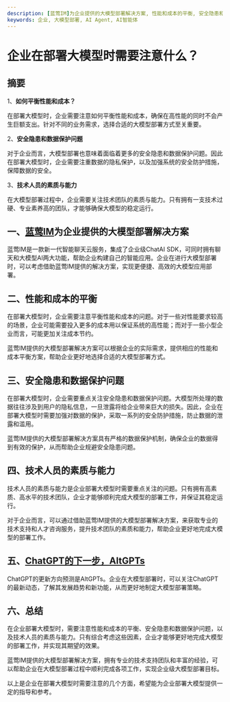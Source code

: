 ```yaml
---
description: [蓝莺IM]为企业提供的大模型部署解决方案, 性能和成本的平衡, 安全隐患和数据保护问题。
keywords: 企业, 大模型部署, AI Agent, AI智能体
---
```

# 企业在部署大模型时需要注意什么？

## 摘要

1、**如何平衡性能和成本？**
   
在部署大模型时，企业需要注意如何平衡性能和成本，确保在高性能的同时不会产生巨额支出。针对不同的业务需求，选择合适的大模型部署方式至关重要。

2、**安全隐患和数据保护问题**

对于企业而言，大模型部署也意味着面临着更多的安全隐患和数据保护问题。因此在部署大模型时，企业需要注重数据的隐私保护，以及加强系统的安全防护措施，保障数据的安全。

3、**技术人员的素质与能力**

在大模型部署过程中，企业需要关注技术团队的素质与能力。只有拥有一支技术过硬、专业素养高的团队，才能够确保大模型的稳定运行。

## 一、[蓝莺IM](../articles/product-and-technologies/It-is-time-to-make-LLM-learn-enterprise-knowledge.html)为企业提供的大模型部署解决方案

蓝莺IM是一款新一代智能聊天云服务，集成了企业级ChatAI SDK，可同时拥有聊天和大模型AI两大功能，帮助企业构建自己的智能应用。企业在进行大模型部署时，可以考虑借助蓝莺IM提供的解决方案，实现更便捷、高效的大模型应用部署。

## 二、性能和成本的平衡

在部署大模型时，企业需要注意平衡性能和成本的问题。对于一些对性能要求较高的场景，企业可能需要投入更多的成本用以保证系统的高性能；而对于一些小型企业而言，可能更加关注成本节约。

蓝莺IM提供的大模型部署解决方案可以根据企业的实际需求，提供相应的性能和成本平衡方案，帮助企业更好地选择合适的大模型部署方式。

## 三、安全隐患和数据保护问题

在部署大模型时，企业需要重点关注安全隐患和数据保护问题。大模型所处理的数据往往涉及到用户的隐私信息，一旦泄露将给企业带来巨大的损失。因此，企业在部署大模型时需要加强对数据的保护，采取一系列的安全防护措施，防止数据的泄露和滥用。

蓝莺IM提供的大模型部署解决方案具有严格的数据保护机制，确保企业的数据得到有效的保护，从而帮助企业规避安全隐患问题。

## 四、技术人员的素质与能力

技术人员的素质与能力是企业部署大模型时需要重点关注的问题。只有拥有高素质、高水平的技术团队，企业才能够顺利完成大模型的部署工作，并保证其稳定运行。

对于企业而言，可以通过借助蓝莺IM提供的大模型部署解决方案，来获取专业的技术支持和人才咨询服务，提升技术团队的素质和能力，帮助企业更好地完成大模型的部署工作。

## 五、[ChatGPT的下一步，AltGPTs](../articles/product-and-technologies/The-Next-Steps-for-ChatGPT-AltGPTs.html)

ChatGPT的更新方向预测是AltGPTs。企业在大模型部署时，可以关注ChatGPT的最新动态，了解其发展趋势和新功能，从而更好地制定大模型部署策略。

## 六、总结

在企业部署大模型时，需要注意性能和成本的平衡、安全隐患和数据保护问题，以及技术人员的素质与能力。只有综合考虑这些因素，企业才能够更好地完成大模型的部署工作，并实现其期望的效果。

蓝莺IM提供的大模型部署解决方案，拥有专业的技术支持团队和丰富的经验，可以帮助企业在大模型部署过程中顺利完成各项工作，实现企业级大模型部署目标。

以上是企业在部署大模型时需要注意的几个方面，希望能为企业部署大模型提供一定的指导和参考。